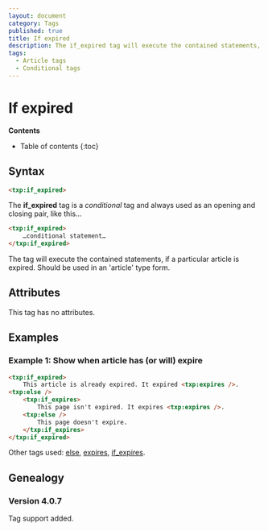 ```yaml
---
layout: document
category: Tags
published: true
title: If expired
description: The if_expired tag will execute the contained statements, if a particular article is expired.
tags:
  - Article tags
  - Conditional tags
---
```


# If expired

**Contents**

* Table of contents
{:toc}

## Syntax

~~~ html
<txp:if_expired>
~~~

The **if_expired** tag is a *conditional* tag and always used as an opening and closing pair, like this…

~~~ html
<txp:if_expired>
    …conditional statement…
</txp:if_expired>
~~~

The tag will execute the contained statements, if a particular article is expired. Should be used in an 'article' type form.

## Attributes

This tag has no attributes.

## Examples

### Example 1: Show when article has (or will) expire

~~~ html
<txp:if_expired>
    This article is already expired. It expired <txp:expires />.
<txp:else />
    <txp:if_expires>
        This page isn't expired. It expires <txp:expires />.
    <txp:else />
        This page doesn't expire.
    </txp:if_expires>
</txp:if_expired>
~~~

Other tags used: [else](/tags/else), [expires](/tags/expires), [if_expires](/tags/if_expires).

## Genealogy

### Version 4.0.7

Tag support added.
